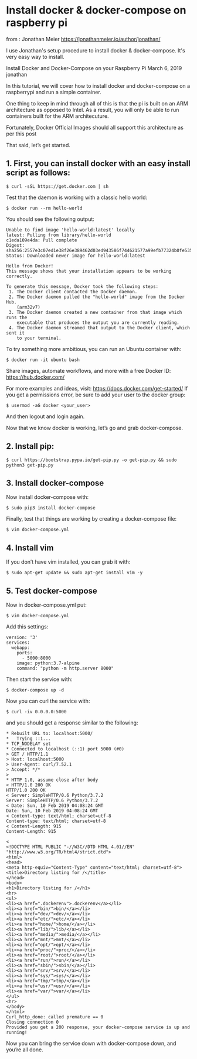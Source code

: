# Install docker &amp; docker-compose on raspberry pi
from : Jonathan Meier https://jonathanmeier.io/author/jonathan/

I use Jonathan's setup procedure to install docker & docker-compose. 
It's very easy way to install.

Install Docker and Docker-Compose on your Raspberry Pi
March 6, 2019 jonathan

In this tutorial, we will cover how to install docker and docker-compose on a raspberrypi and run a simple container.

One thing to keep in mind through all of this is that the pi is built on an ARM architecture as opposed to Intel. As a result, you will only be able to run containers built for the ARM architecuture.

Fortunately, Docker Official Images should all support this architecture as per this post

That said, let’s get started.

## 1. First, you can install docker with an easy install script as follows:

```
$ curl -sSL https://get.docker.com | sh
```
Test that the daemon is working with a classic hello world:

```
$ docker run --rm hello-world
```
You should see the following output:

```
Unable to find image 'hello-world:latest' locally
latest: Pulling from library/hello-world
c1eda109e4da: Pull complete
Digest: sha256:2557e3c07ed1e38f26e389462d03ed943586f744621577a99efb77324b0fe535
Status: Downloaded newer image for hello-world:latest

Hello from Docker!
This message shows that your installation appears to be working correctly.

To generate this message, Docker took the following steps:
 1. The Docker client contacted the Docker daemon.
 2. The Docker daemon pulled the "hello-world" image from the Docker Hub.
    (arm32v7)
 3. The Docker daemon created a new container from that image which runs the
    executable that produces the output you are currently reading.
 4. The Docker daemon streamed that output to the Docker client, which sent it
    to your terminal.
```

To try something more ambitious, you can run an Ubuntu container with:

```
$ docker run -it ubuntu bash
```

Share images, automate workflows, and more with a free Docker ID:
 https://hub.docker.com/

For more examples and ideas, visit:
 https://docs.docker.com/get-started/
If you get a permissions error, be sure to add your user to the docker group:

```
$ usermod -aG docker <your_user>
```

And then logout and login again.

Now that we know docker is working, let’s go and grab docker-compose.

## 2. Install pip:

```
$ curl https://bootstrap.pypa.io/get-pip.py -o get-pip.py && sudo python3 get-pip.py
```

## 3. Install docker-compose
Now install docker-compose with:

```
$ sudo pip3 install docker-compose
```

Finally, test that things are working by creating a docker-compose file:

```
$ vim docker-compose.yml
```
## 4. Install vim
If you don’t have vim installed, you can grab it with:

```
$ sudo apt-get update && sudo apt-get install vim -y
```
## 5. Test docker-compose
Now in docker-compose.yml put:

```
$ vim docker-compose.yml
```
Add this settings:

```
version: '3'
services:
  webapp:
    ports:
      - 5000:8000
    image: python:3.7-alpine
    command: "python -m http.server 8000"
```

Then start the service with:

```
$ docker-compose up -d
```

Now you can curl the service with:
```
$ curl -iv 0.0.0.0:5000
```
and you should get a response similar to the following:

```
* Rebuilt URL to: localhost:5000/
*   Trying ::1...
* TCP_NODELAY set
* Connected to localhost (::1) port 5000 (#0)
> GET / HTTP/1.1
> Host: localhost:5000
> User-Agent: curl/7.52.1
> Accept: */*
>
* HTTP 1.0, assume close after body
< HTTP/1.0 200 OK
HTTP/1.0 200 OK
< Server: SimpleHTTP/0.6 Python/3.7.2
Server: SimpleHTTP/0.6 Python/3.7.2
< Date: Sun, 10 Feb 2019 04:08:24 GMT
Date: Sun, 10 Feb 2019 04:08:24 GMT
< Content-type: text/html; charset=utf-8
Content-type: text/html; charset=utf-8
< Content-Length: 915
Content-Length: 915

<
<!DOCTYPE HTML PUBLIC "-//W3C//DTD HTML 4.01//EN" "http://www.w3.org/TR/html4/strict.dtd">
<html>
<head>
<meta http-equiv="Content-Type" content="text/html; charset=utf-8">
<title>Directory listing for /</title>
</head>
<body>
<h1>Directory listing for /</h1>
<hr>
<ul>
<li><a href=".dockerenv">.dockerenv</a></li>
<li><a href="bin/">bin/</a></li>
<li><a href="dev/">dev/</a></li>
<li><a href="etc/">etc/</a></li>
<li><a href="home/">home/</a></li>
<li><a href="lib/">lib/</a></li>
<li><a href="media/">media/</a></li>
<li><a href="mnt/">mnt/</a></li>
<li><a href="opt/">opt/</a></li>
<li><a href="proc/">proc/</a></li>
<li><a href="root/">root/</a></li>
<li><a href="run/">run/</a></li>
<li><a href="sbin/">sbin/</a></li>
<li><a href="srv/">srv/</a></li>
<li><a href="sys/">sys/</a></li>
<li><a href="tmp/">tmp/</a></li>
<li><a href="usr/">usr/</a></li>
<li><a href="var/">var/</a></li>
</ul>
<hr>
</body>
</html>
Curl_http_done: called premature == 0
Closing connection 0
Provided you get a 200 response, your docker-compose service is up and running!
```

Now you can bring the service down with docker-compose down, and you’re all done.
